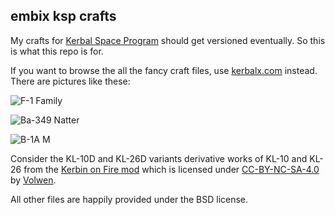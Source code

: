 ## embix ksp crafts

My crafts for [Kerbal Space Program](https://kerbalspaceprogram.com/en/) should get versioned eventually. So this is what this repo is for.

If you want to browse the all the fancy craft files, use [kerbalx.com](http://kerbalx.com/embix/craft) instead. There are pictures like these:

![F-1 Family](http://i.imgur.com/NKnyjVy.jpg)

![Ba-349 Natter](http://i.imgur.com/MB6P437.jpg)

![B-1A M](http://i.imgur.com/xlg4Chn.jpg)


Consider the KL-10D and KL-26D variants derivative works of KL-10 and KL-26 from the [Kerbin on Fire mod](http://forum.kerbalspaceprogram.com/threads/129973-1-0-4-Kerbin-on-Fire-Military-Contract-Pack-v0-1-07-27-15) which is licensed under [CC-BY-NC-SA-4.0](https://creativecommons.org/licenses/by-sa/4.0/) by [Volwen](http://forum.kerbalspaceprogram.com/members/80250-Volwen).

All other files are happily provided under the BSD license.